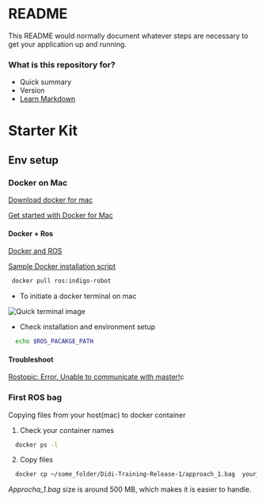 # README #

This README would normally document whatever steps are necessary to get your application up and running.

### What is this repository for? ###

* Quick summary
* Version
* [Learn Markdown](https://bitbucket.org/tutorials/markdowndemo)

# Starter Kit

## Env setup

### Docker on Mac

[Download docker for mac](https://docs.docker.com/docker-for-mac/install/#download-docker-for-mac)

[Get started with Docker for Mac](https://docs.docker.com/docker-for-mac/)

#### Docker + Ros

[Docker and ROS](http://wiki.ros.org/docker/Tutorials/Docker)

[Sample Docker installation script](https://github.com/uts-magic-lab/ros-docker)

```bash
 docker pull ros:indigo-robot
```

 * To initiate a docker terminal on mac

![Quick terminal image](https://bytebucket.org/Khanhh/formual-di/raw/b0db6609321d1ee69eb048f605d7edaffd5d7f97/setup/quick_terminal.png?token=a1d19639db0b9794c452ba953e293e8f3810e77f)

 * Check installation and environment setup

```bash
  echo $ROS_PACAKGE_PATH
```

#### Troubleshoot

[Rostopic: Error. Unable to communicate with master!](http://answers.ros.org/question/30106/error-unable-to-communicate-with-master/)c

### First ROS bag

Copying files from your host(mac) to docker container

1. Check your container names
```bash
  docker ps -l
```

2. Copy files
```bash
  docker cp ~/some_folder/Didi-Training-Release-1/approach_1.bag  your_container_name:/approach_1.bag
```

<em>Approcha_1.bag</em> size is around 500 MB, which makes it is easier to handle.


